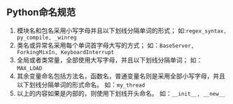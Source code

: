 ## Python命名规范
1.  模块名和包名采用小写字母并且以下划线分隔单词的形式；
   如:``regex_syntax, py_compile, _winreg``
2. 类名或异常名采用每个单词首字母大写的方式；
   如：``BaseServer, ForkingMixIn, KeyboardInterrupt``
3. 全局或者类常量，全部使用大写字母，并且以下划线分隔单词；
   如：``MAX_LOAD``
4. 其余变量命名包括方法名，函数名，普通变量名则是采用全部小写字母，并且以下划线分隔单词的形式命名。
   如：``my_thread``
5. 以上的内容如果是内部的，则使用下划线开头命名。
   如：``__init__, __new__``
